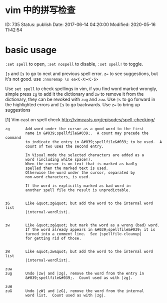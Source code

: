 # vim 中的拼写检查


ID: 735
Status: publish
Date: 2017-06-14 04:20:00
Modified: 2020-05-16 11:42:54


# basic usage

`:set spell` to open, `:set nospell` to disable, `:set spell!` to toggle.

`]s` and `[s` to go to next and previous spell error. `z=` to see suggestions, but it's not good. use `:nnoremap \s ea<C-X><C-S>`

Use `set spell` to check spellings in vim, if you find word marked wrongly, simple press `zg` to add it the dictionary and `zw` to remove it from the dictionary, they can be revoked with `zug` and `zuw`.
Use `]s` to go forward in the highlighted errors and `[s` to go backwards.
Use `z=` to bring up suggestions

[1] Vim cast on spell check
http://vimcasts.org/episodes/spell-checking/

```
zg       Add word under the cursor as a good word to the first
         name in &#039;spellfile&#039;.  A count may precede the command
         to indicate the entry in &#039;spellfile&#039; to be used.  A
         count of two uses the second entry.

         In Visual mode the selected characters are added as a
         word (including white space!).
         When the cursor is on text that is marked as badly
         spelled then the marked text is used.
         Otherwise the word under the cursor, separated by
         non-word characters, is used.

         If the word is explicitly marked as bad word in
         another spell file the result is unpredictable.


zG       Like &quot;zg&quot; but add the word to the internal word list
         |internal-wordlist|.


zw       Like &quot;zg&quot; but mark the word as a wrong (bad) word.
         If the word already appears in &#039;spellfile&#039; it is
         turned into a comment line.  See |spellfile-cleanup|
         for getting rid of those.


zW       Like &quot;zw&quot; but add the word to the internal word list
         |internal-wordlist|.

zuw
zug      Undo |zw| and |zg|, remove the word from the entry in
         &#039;spellfile&#039;.  Count used as with |zg|.

zuW
zuG      Undo |zW| and |zG|, remove the word from the internal
         word list.  Count used as with |zg|.
```